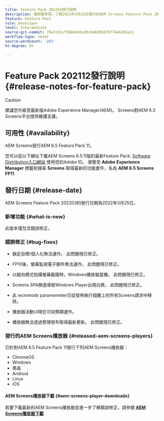 ```yaml
---
title: Feature Pack 202203發行說明
description: 請詳閱本頁，了解2022年3月25日發行的AEM Screens Feature Pack 202203的相關資訊。
feature: Feature Pack
role: Developer
level: Intermediate
source-git-commit: 78afc81cf588e643ad8c046d8bb70774e6296a11
workflow-type: tm+mt
source-wordcount: '263'
ht-degree: 6%

---
```


# Feature Pack 202112發行說明 {#release-notes-for-feature-pack}

>[!CAUTION]
>建議您升級至最新版Adobe Experience Manager(AEM)。 Screens對AEM 6.3 Screens平台提供維護支援。

## 可用性 {#availability}

AEM Screens發行AEM 6.5 Feature Pack 11。

您可以從以下網址下載AEM Screens 6.5.11版的最新Feature Pack: [Software Distribution入口網站](https://experience.adobe.com/#/downloads/content/software-distribution/en/aem.html) 使用您的Adobe ID。 導覽至 **Adobe Experience Manager** 標籤和搜尋 **Screens** 取得最新的功能套件，名為 **AEM 6.5 Screens FP11**.

## 發行日期 {#release-date}

AEM Screens Feature Pack 202203的發行日期為2022年3月25日。

### 新增功能 {#what-is-new}

此版本僅包含錯誤修正。

### 錯誤修正 {#bug-fixes}

* 鎖定目標/個人化無法運作。 此問題現已修正。

* FP10後，螢幕監視電子郵件無法運作。 此問題現已修正。

* 以縱向模式拍攝螢幕截圖時，Windows播放器當機。 此問題現已修正。

* Screens SPA頻道導致Windows Player出現白屏。 此問題現已修正。

* 此 *wcmmode* paramemeter已從發佈執行個體上的所有Screens請求中移除。

* 播放器活動UI現在可如預期運作。

* 播放器無法透過管理發布取得最新更新。 此問題現已修正。

### 發行的AEM Screens播放器 {#released-aem-screens-players}

已針對AEM 6.5 Feature Pack 11發行下列AEM Screens播放器：

* ChromeOS
* Windows
* 蒂森
* Android
* Linux
* iOS

#### AEM Screens播放器下載  {#aem-screens-player-downloads}

若要下載最新的AEM Screens播放器並進一步了解錯誤修正，請參閱 **[AEM Screens播放器下載](https://download.macromedia.com/screens/index.html)**.
